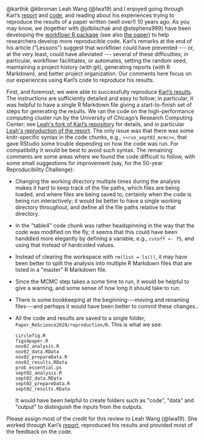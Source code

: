 @karthik @kbroman Leah Wang (@lwa19) and I enjoyed going through
Karl’s [report][article] and [code][repo], and reading about his
experiences trying to reproduce the results of a paper written (well
over!) 10 years ago. As you may know, we (together with @jdblischak
and @stephens999) have been developing the
[workflowr R package][workflowr-pkg] (see also
[the paper][workflowr-paper]) to help researchers develop more
reproducible code. Karl’s remarks at the end of his article
("Lessons") suggest that workflowr could have prevented --- or, at the
very least, could have alleviated --- several of these difficulties;
in particular, workflowr facilitiates, or automates, setting the
random seed, maintaining a project history (with git), generating
reports (with R Markdown), and better project organization. Our
comments here focus on our experiences using Karl’s code to reproduce
his results.

First, and foremost, we were able to successfully reproduce
[Karl’s results][reproduction]. The instructions are sufficiently
detailed and easy to follow; in particular, it was helpful to have a
single R Markdown file giving a start-to-finish set of steps for
generating the results. We ran the code on the high-performance
computing cluster run by the University of Chicago’s Research
Computing Center; see [Leah's fork of Karl’s repository][repo-fork]
for details, and in particular
[Leah's reproduction of the report][reproduction-copy]. The only issue
was that there was some knitr-specific syntax in the code chunks,
e.g., `<<run_sept02_mcmc>>`, that gave RStudio some trouble depending
on how the code was run. For compatibility it would be best to avoid
such syntax. The remaining comments are some areas where we found the
code difficult to follow, with some small suggestions for improvement
(say, for the 50-year Reproducibility Challenge):

+ Changing the working directory multiple times during the analysis
  makes it hard to keep track of the file paths, which files are being
  loaded, and where files are being saved to, certainly when the code
  is being run interactively; it would be better to have a single
  working directory throughout, and define all the file paths relative
  to that directory.

+ In the "table4" code chunk was rather headspinning in the way that
  the code was modified on the fly; it seems that this could have been
  handdled more elegantly by defining a variable, e.g., `cutoff <-
  75`, and using that instead of hardcoded values. 

+ Instead of clearing the workspace with `rm(list = ls())`, it may
  have been better to split the analysis into multiple R Markdown
  files that are listed in a "master" R Markdown file.

+ Since the MCMC step takes a some time to run, it would be helpful to
  give a warning, and some sense of how long it should take to run.

+ There is some bookkeeping at the beginning---moving and renaming files---and perhaps it would have been better to commit these changes..

+ All the code and results are saved to a single folder,
  `Paper_ReScience2020/reproduction/R`. This is what we see:

    ```
    circlefig.R
    figs4paper.R
    nov02_analysis.R
    nov02_data.RData
    nov02_prepareData.R
    nov02_results.RData
    prob_essential.ps
    sept02_analysis.R
    sept02_data.RData
    sept02_prepareData.R
    sept02_results.RData
    ```

  It would have been helpful to create folders such as "code", "data"
  and "output" to distinguish the inputs from the outputs.

Please assign most of the credit for this review to Leah Wang
(@lwa19). She worked through Karl’s [report][reproduction], reproduced
his results and provided most of the feedback on the code.

[article]: https://kbroman.org/Paper_ReScience2020/article/article.pdf
[repo]: https://github.com/kbroman/Paper_ReScience2020
[repo-fork]: https://github.com/lwa19/Paper_ReScience2020
[reproduction]: https://kbroman.org/Paper_ReScience2020/reproduction/reproduction.html
[reproduction-copy]: https://lwa19.github.io/Paper_ReScience2020/reproduction/reproduction.html
[workflowr-pkg]: https://cran.r-project.org/package=workflowr
[workflowr-paper]: https://doi.org/10.12688/f1000research.20843.1
